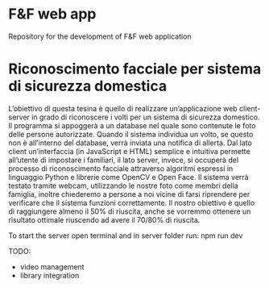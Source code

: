 # F&F web app
Repository for the development of F&F web application
# Riconoscimento facciale per sistema di sicurezza domestica
L’obiettivo di questa tesina è quello di realizzare un’applicazione web client-server in grado di riconoscere i volti per un sistema di sicurezza domestico. Il programma si appoggerà a un database nel quale sono contenute le foto delle persone autorizzate. Quando il sistema individua un volto, se questo non è all’interno del database, verrà inviata una notifica di allerta.
Dal lato client un’interfaccia (in JavaScript e HTML) semplice e intuitiva permette all’utente di impostare i familiari, il lato server, invece, si occuperà del processo di riconoscimento facciale attraverso algoritmi espressi in linguaggio Python e librerie come OpenCV e Open Face.
Il sistema verrà testato tramite webcam, utilizzando le nostre foto come membri della famiglia, inoltre chiederemo a persone a noi vicine di farsi riprendere per verificare che il sistema funzioni correttamente. 
Il nostro obiettivo è quello di raggiungere almeno il 50% di riuscita, anche se vorremmo ottenere un risultato ottimale riuscendo ad avere il 70/80% di riuscita.

To start the server open terminal and in server folder run: npm run dev

TODO:
- video management
- library integration
